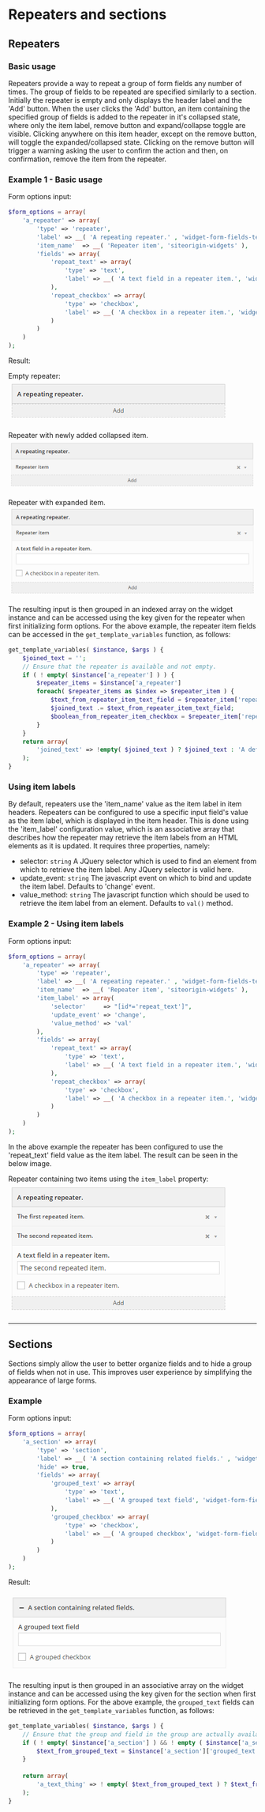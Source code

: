 # Repeaters and sections
## Repeaters
### Basic usage
Repeaters provide a way to repeat a group of form fields any number of times. The group of fields to be repeated are specified similarly to a section. Initially the repeater is empty and only displays the header label and the 'Add' button. When the user clicks the 'Add' button, an item containing the specified group of fields is added to the repeater in it's collapsed state, where only the item label, remove button and expand/collapse toggle are visible. Clicking anywhere on this item header, except on the remove button, will toggle the expanded/collapsed state. Clicking on the remove button will trigger a warning asking the user to confirm the action and then, on confirmation, remove the item from the repeater.
 
### Example 1 - Basic usage
Form options input:
```php
$form_options = array(
	'a_repeater' => array(
		'type' => 'repeater',
		'label' => __( 'A repeating repeater.' , 'widget-form-fields-text-domain' ),
		'item_name'  => __( 'Repeater item', 'siteorigin-widgets' ),
		'fields' => array(
			'repeat_text' => array(
				'type' => 'text',
				'label' => __( 'A text field in a repeater item.', 'widget-form-fields-text-domain' )
			),
			'repeat_checkbox' => array(
				'type' => 'checkbox',
				'label' => __( 'A checkbox in a repeater item.', 'widget-form-fields-text-domain' )
			)
		)
	)
);
```
Result:

Empty repeater:
![Widget Form Repeater 1](../images/form-field-type-repeater-1.png)

Repeater with newly added collapsed item.
![Widget Form Repeater 2](../images/form-field-type-repeater-2.png)

Repeater with expanded item.
![Widget Form Repeater 3](../images/form-field-type-repeater-3.png)

The resulting input is then grouped in an indexed array on the widget instance and can be accessed using the key given for the repeater when first initializing form options. For the above example, the repeater item fields can be accessed in the `get_template_variables` function, as follows:
```php
get_template_variables( $instance, $args ) {
	$joined_text = '';
    // Ensure that the repeater is available and not empty.
    if ( ! empty( $instance['a_repeater'] ) ) {
    	$repeater_items = $instance['a_repeater']
    	foreach( $repeater_items as $index => $repeater_item ) {
    		$text_from_repeater_item_text_field = $repeater_item['repeat_text'];
    		$joined_text .= $text_from_repeater_item_text_field;
    		$boolean_from_repeater_item_checkbox = $repeater_item['repeat_checkbox'];
        }
    }
    return array(
    	'joined_text' => !empty( $joined_text ) ? $joined_text : 'A default string'
    );
}
```

### Using item labels
By default, repeaters use the 'item_name' value as the item label in item headers. Repeaters can be configured to use a specific input field's value as the item label, which is displayed in the item header. This is done using the 'item_label' configuration value, which is an associative array that describes how the repeater may retrieve the item labels from an HTML elements as it is updated. It requires three properties, namely:
- selector: `string` A JQuery selector which is used to find an element from which to retrieve the item label. Any JQuery selector is valid here.
- update_event: `string` The javascript event on which to bind and update the item label. Defaults to 'change' event.
- value_method: `string` The javascript function which should be used to retrieve the item label from an element. Defaults to `val()` method.

### Example 2 - Using item labels
Form options input:
```php
$form_options = array(
	'a_repeater' => array(
		'type' => 'repeater',
		'label' => __( 'A repeating repeater.' , 'widget-form-fields-text-domain' ),
		'item_name'  => __( 'Repeater item', 'siteorigin-widgets' ),
		'item_label' => array(
			'selector'     => "[id*='repeat_text']",
			'update_event' => 'change',
			'value_method' => 'val'
		),
		'fields' => array(
			'repeat_text' => array(
				'type' => 'text',
				'label' => __( 'A text field in a repeater item.', 'widget-form-fields-text-domain' )
			),
			'repeat_checkbox' => array(
				'type' => 'checkbox',
				'label' => __( 'A checkbox in a repeater item.', 'widget-form-fields-text-domain' )
			)
		)
	)
);
```

In the above example the repeater has been configured to use the 'repeat_text' field value as the item label. The result can be seen in the below image.

Repeater containing two items using the `item_label` property:
![Widget Form Repeater 4](../images/form-field-type-repeater-4.png)


---

## Sections
Sections simply allow the user to better organize fields and to hide a group of fields when not in use. This improves user experience by simplifying the appearance of large forms.

### Example
Form options input:
```php
$form_options = array(
	'a_section' => array(
		'type' => 'section',
		'label' => __( 'A section containing related fields.' , 'widget-form-fields-text-domain' ),
		'hide' => true,
		'fields' => array(
			'grouped_text' => array(
				'type' => 'text',
				'label' => __( 'A grouped text field', 'widget-form-fields-text-domain' )
			),
			'grouped_checkbox' => array(
				'type' => 'checkbox',
				'label' => __( 'A grouped checkbox', 'widget-form-fields-text-domain' )
			)
		)
	)
);
```
Result:

![Widget Form Section](../images/form-field-type-section.png)

The resulting input is then grouped in an associative array on the widget instance and can be accessed using the key given for the section when first initializing form options. For the above example, the `grouped_text` fields can be retrieved in the `get_template_variables` function, as follows:
```php
get_template_variables( $instance, $args ) {
    // Ensure that the group and field in the group are actually available.
    if ( ! empty( $instance['a_section'] ) && ! empty ( $instance['a_section']['grouped_text'] ) ) {
        $text_from_grouped_text = $instance['a_section']['grouped_text'];
    }
    
    return array(
    	'a_text_thing' => ! empty( $text_from_grouped_text ) ? $text_from_grouped_text : 'A default string';
    );
}
```
